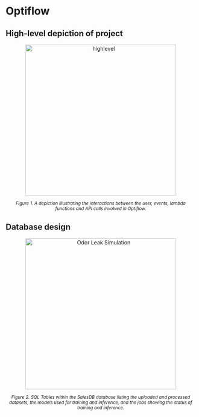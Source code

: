 # Optiflow 


## High-level depiction of project 

<p align="center">
  <img src="https://github.com/user-attachments/assets/56118e18-3bf4-498c-8ead-794d1c4b12a0" alt="highlevel" width="400"/>
</p>
<p align="center"><sub><i>Figure 1. A depiction illustrating the interactions between the user, events, lambda functions and API calls involved in Optiflow.</i></sub></p>


## Database design 

<p align="center">
  <img src="https://github.com/user-attachments/assets/b1aa0af6-24ff-475f-b8e1-cab134c5ff07" alt="Odor Leak Simulation" width="400"/>
</p>
<p align="center"><sub><i>Figure 2. SQL Tables within the SalesDB database listing the uploaded and processed datasets, the models used for training and inference, and the jobs showing the status of training and inference. </i></sub></p>

